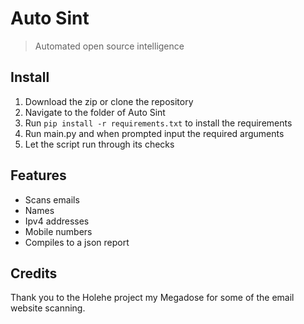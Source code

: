 # Auto Sint
> Automated open source intelligence

## Install
1. Download the zip or clone the repository
2. Navigate to the folder of Auto Sint
3. Run `pip install -r requirements.txt` to install the requirements
4. Run main.py and when prompted input the required arguments
5. Let the script run through its checks

## Features
- Scans emails
- Names
- Ipv4 addresses
- Mobile numbers
- Compiles to a json report

## Credits
Thank you to the Holehe project my Megadose for some of the email website scanning.